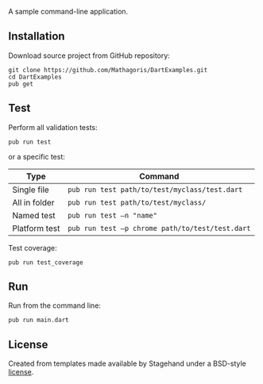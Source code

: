 A sample command-line application.

## Installation
Download source project from GitHub repository:

```
git clone https://github.com/Mathagoris/DartExamples.git
cd DartExamples
pub get
```

## Test
Perform all validation tests:

`pub run test`

or a specific test:

Type| Command
---|---
Single file| `pub run test path/to/test/myclass/test.dart`
All in folder| `pub run test path/to/test/myclass/`
Named test| `pub run test –n "name"`
Platform test| `pub run test –p chrome path/to/test/test.dart`

Test coverage:

`pub run test_coverage`

## Run
Run from the command line:

`pub run main.dart`

## License

Created from templates made available by Stagehand under a BSD-style
[license](https://github.com/dart-lang/stagehand/blob/master/LICENSE).
